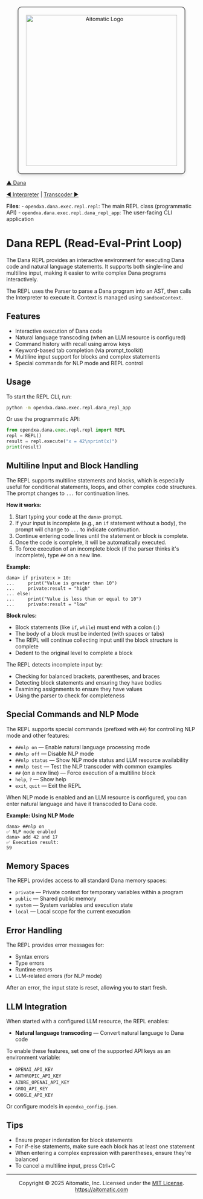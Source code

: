 <p align="center">
  <img src="https://cdn.prod.website-files.com/62a10970901ba826988ed5aa/62d942adcae82825089dabdb_aitomatic-logo-black.png" alt="Aitomatic Logo" width="400" style="border: 2px solid #666; border-radius: 10px; padding: 20px; box-shadow: 0 4px 8px rgba(0,0,0,0.1);"/>
</p>

[▲ Dana](./dana.md) 

[◀ Interpreter](./interpreter.md) | [Transcoder ▶︎](./transcoder.md)

**Files**:
    - `opendxa.dana.exec.repl.repl`: The main REPL class (programmatic API)
    - `opendxa.dana.exec.repl.dana_repl_app`: The user-facing CLI application

# Dana REPL (Read-Eval-Print Loop)

The Dana REPL provides an interactive environment for executing Dana code and natural language statements. It supports both single-line and multiline input, making it easier to write complex Dana programs interactively.

The REPL uses the Parser to parse a Dana program into an AST, then calls the Interpreter to execute it. Context is managed using `SandboxContext`.

## Features

- Interactive execution of Dana code
- Natural language transcoding (when an LLM resource is configured)
- Command history with recall using arrow keys
- Keyword-based tab completion (via prompt_toolkit)
- Multiline input support for blocks and complex statements
- Special commands for NLP mode and REPL control

## Usage

To start the REPL CLI, run:

```bash
python -m opendxa.dana.exec.repl.dana_repl_app
```

Or use the programmatic API:

```python
from opendxa.dana.exec.repl.repl import REPL
repl = REPL()
result = repl.execute("x = 42\nprint(x)")
print(result)
```

## Multiline Input and Block Handling

The REPL supports multiline statements and blocks, which is especially useful for conditional statements, loops, and other complex code structures. The prompt changes to `...` for continuation lines.

**How it works:**
1. Start typing your code at the `dana>` prompt.
2. If your input is incomplete (e.g., an `if` statement without a body), the prompt will change to `...` to indicate continuation.
3. Continue entering code lines until the statement or block is complete.
4. Once the code is complete, it will be automatically executed.
5. To force execution of an incomplete block (if the parser thinks it's incomplete), type `##` on a new line.

**Example:**
```
dana> if private:x > 10:
...     print("Value is greater than 10")
...     private:result = "high"
... else:
...     print("Value is less than or equal to 10")
...     private:result = "low"
```

**Block rules:**
- Block statements (like `if`, `while`) must end with a colon (`:`)
- The body of a block must be indented (with spaces or tabs)
- The REPL will continue collecting input until the block structure is complete
- Dedent to the original level to complete a block

The REPL detects incomplete input by:
- Checking for balanced brackets, parentheses, and braces
- Detecting block statements and ensuring they have bodies
- Examining assignments to ensure they have values
- Using the parser to check for completeness

## Special Commands and NLP Mode

The REPL supports special commands (prefixed with `##`) for controlling NLP mode and other features:

- `##nlp on` — Enable natural language processing mode
- `##nlp off` — Disable NLP mode
- `##nlp status` — Show NLP mode status and LLM resource availability
- `##nlp test` — Test the NLP transcoder with common examples
- `##` (on a new line) — Force execution of a multiline block
- `help`, `?` — Show help
- `exit`, `quit` — Exit the REPL

When NLP mode is enabled and an LLM resource is configured, you can enter natural language and have it transcoded to Dana code.

**Example: Using NLP Mode**
```
dana> ##nlp on
✅ NLP mode enabled
dana> add 42 and 17
✅ Execution result:
59
```

## Memory Spaces

The REPL provides access to all standard Dana memory spaces:

- `private` — Private context for temporary variables within a program
- `public` — Shared public memory
- `system` — System variables and execution state
- `local` — Local scope for the current execution

## Error Handling

The REPL provides error messages for:
- Syntax errors
- Type errors
- Runtime errors
- LLM-related errors (for NLP mode)

After an error, the input state is reset, allowing you to start fresh.

## LLM Integration

When started with a configured LLM resource, the REPL enables:
- **Natural language transcoding** — Convert natural language to Dana code

To enable these features, set one of the supported API keys as an environment variable:
- `OPENAI_API_KEY`
- `ANTHROPIC_API_KEY`
- `AZURE_OPENAI_API_KEY`
- `GROQ_API_KEY`
- `GOOGLE_API_KEY`

Or configure models in `opendxa_config.json`.

## Tips

- Ensure proper indentation for block statements
- For if-else statements, make sure each block has at least one statement
- When entering a complex expression with parentheses, ensure they're balanced
- To cancel a multiline input, press Ctrl+C

---
<p align="center">
Copyright © 2025 Aitomatic, Inc. Licensed under the <a href="../LICENSE.md">MIT License</a>.<br/>
<a href="https://aitomatic.com">https://aitomatic.com</a>
</p> 

